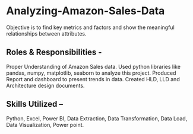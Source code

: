 # Analyzing-Amazon-Sales-Data
Objective is to find key metrics and factors and show the meaningful relationships between attributes.
## Roles & Responsibilities -
Proper Understanding of Amazon Sales data.
Used python libraries like pandas, numpy, matplotlib, seaborn to analyze this project.
Produced Report and dashboard to present trends in data. 
Created HLD, LLD and Architecture design documents. 
## Skills Utilized – 
Python, Excel, Power BI, Data Extraction, Data Transformation, Data Load, Data Visualization, Power point.

